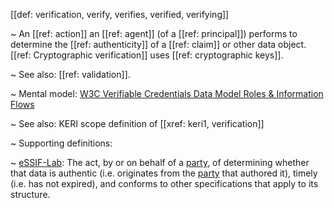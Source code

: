 [[def: verification, verify, verifies, verified, verifying]]

~ An [[ref: action]] an [[ref: agent]] (of a [[ref: principal]]) performs to determine the [[ref: authenticity]] of a [[ref: claim]] or other data object. [[ref: Cryptographic verification]] uses [[ref: cryptographic keys]].

~ See also: [[ref: validation]].

~ Mental model: [W3C Verifiable Credentials Data Model Roles & Information Flows](https://www.w3.org/TR/vc-data-model/#roles)

~ See also: KERI scope definition of [[xref: keri1, verification]]

~ Supporting definitions:

~ [eSSIF-Lab](https://essif-lab.github.io/framework/docs/essifLab-glossary#verify): The act, by or on behalf of a [party](https://essif-lab.github.io/framework/docs/terms/party), of determining whether that data is authentic (i.e. originates from the [party](https://essif-lab.github.io/framework/docs/terms/party) that authored it), timely (i.e. has not expired), and conforms to other specifications that apply to its structure.
